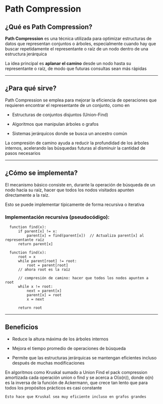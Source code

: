 # Path Compression

## ¿Qué es Path Compression?

**Path Compression** es una técnica utilizada para optimizar estructuras de datos que representan conjuntos o árboles, especialmente cuando hay que buscar repetidamente el representante o raíz de un nodo dentro de una estructura jerárquica

La idea principal es **aplanar el camino** desde un nodo hasta su representante o raíz, de modo que futuras consultas sean más rápidas

---

## ¿Para qué sirve?

Path Compression se emplea para mejorar la eficiencia de operaciones que requieren encontrar el representante de un conjunto, como en

- Estructuras de conjuntos disjuntos (Union-Find)
  
- Algoritmos que manipulan árboles o grafos
  
- Sistemas jerárquicos donde se busca un ancestro común

La compresión de camino ayuda a reducir la profundidad de los árboles internos, acelerando las búsquedas futuras al disminuir la cantidad de pasos necesarios

---

## ¿Cómo se implementa?

El mecanismo básico consiste en, durante la operación de búsqueda de un nodo hacia su raíz, hacer que todos los nodos visitados apunten directamente a la raíz. 

Esto se puede implementar típicamente de forma recursiva o iterativa

### Implementación recursiva (pseudocódigo):

```pseudo
  function find(x):
      if parent[x] != x:
          parent[x] = find(parent[x])  // Actualiza parent[x] al representante raíz
      return parent[x]
```

```pseudo
  function find(x):
      root = x
      while parent[root] != root:
          root = parent[root]
      // ahora root es la raíz
  
      // compresión de camino: hacer que todos los nodos apunten a root
      while x != root:
          next = parent[x]
          parent[x] = root
          x = next
  
      return root
```

---

## Beneficios

- Reduce la altura máxima de los árboles internos

- Mejora el tiempo promedio de operaciones de búsqueda

- Permite que las estructuras jerárquicas se mantengan eficientes incluso después de muchas modificaciones

En algoritmos como Kruskal sumado a Union Find el pack compression amortizada cada operación union o find y se acerca a O(α(n)), donde α(n) es la inversa de la función de Ackermann, que crece tan lento que para todos los propósitos prácticos es casi constante

`Esto hace que Kruskal sea muy eficiente incluso en grafos grandes`


